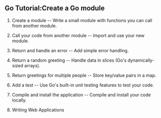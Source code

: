 ## Go Tutorial:Create a Go module

1. Create a module -- Write a small module with functions you can call from another module.

2. Call your code from another module -- Import and use your new module.

3. Return and handle an error -- Add simple error handling.

4. Return a random greeting -- Handle data in slices (Go's dynamically-sized arrays).

5. Return greetings for multiple people -- Store key/value pairs in a map.

6. Add a test -- Use Go's built-in unit testing features to test your code.

7. Compile and install the application -- Compile and install your code locally.

8. Writing Web Applications


